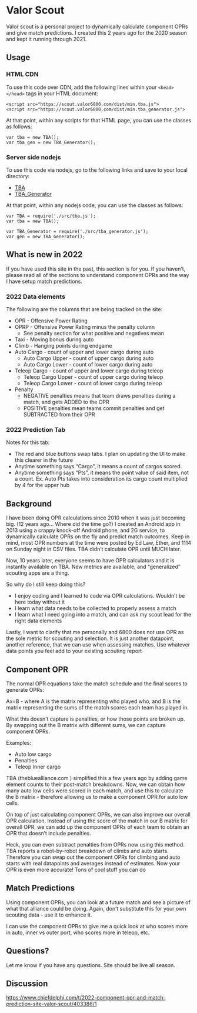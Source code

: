 # Valor Scout

Valor scout is a personal project to dynamically calculate component OPRs and give match predictions. I created this 2 years ago for the 2020 season and kept it running through 2021.

## Usage

### HTML CDN

To use this code over CDN, add the following lines within your `<head></head>` tags in your HTML document:

```
<script src="https://scout.valor6800.com/dist/min.tba.js">
<script src="https://scout.valor6800.com/dist/min.tba_generator.js">
```

At that point, within any scripts for that HTML page, you can use the classes as follows:

```
var tba = new TBA();
var tba_gen = new TBA_Generator();
```

### Server side nodejs

To use this code via nodejs, go to the following links and save to your local directory:

* <a href="https://scout.valor6800.com/src/tba.js" download>TBA</a>
* <a href="https://scout.valor6800.com/src/tba_generator.js" download>TBA_Generator</a>

At that point, within any nodejs code, you can use the classes as follows:

```
var TBA = require('./src/tba.js');
var tba = new TBA();

var TBA_Generator = require('./src/tba_generator.js');
var gen = new TBA_Generator();
```

## What is new in 2022
If you have used this site in the past, this section is for you. If you haven’t, please read all of the sections to understand component OPRs and the way I have setup match predictions.

### 2022 Data elements
The following are the columns that are being tracked on the site:

* OPR - Offensive Power Rating
* OPRP - Offensive Power Rating minus the penalty column
	* See penalty section for what positive and negatives mean
* Taxi - Moving bonus during auto
* Climb - Hanging points during endgame
* Auto Cargo - count of upper and lower cargo during auto
	* Auto Cargo Upper - count of upper cargo during auto
	* Auto Cargo Lower - count of lower cargo during auto
* Teleop Cargo - count of upper and lower cargo during teleop
	* Teleop Cargo Upper - count of upper cargo during teleop
	* Teleop Cargo Lower - count of lower cargo during teleop
* Penalty
	* NEGATIVE penalties means that team draws penalties during a match, and gets ADDED to the OPR
	* POSITIVE penalties mean teams commit penalties and get SUBTRACTED from their OPR

### 2022 Prediction Tab
Notes for this tab:

* The red and blue buttons swap tabs. I plan on updating the UI to make this clearer in the future
* Anytime something says “Cargo”, it means a count of cargos scored.
* Anytime something says “Pts”, it means the point value of said item, not a count. Ex. Auto Pts takes into consideration its cargo count multiplied by 4 for the upper hub

## Background
I have been doing OPR calculations since 2010 when it was just becoming big. (12 years ago… Where did the time go?) I created an Android app in 2013 using a crappy knock-off Android phone, and 2G service, to dynamically calculate OPRs on the fly and predict match outcomes. Keep in mind, most OPR numbers at the time were posted by Ed Law, Ether, and 1114 on Sunday night in CSV files. TBA didn’t calculate OPR until MUCH later.

Now, 10 years later, everyone seems to have OPR calculators and it is instantly available on TBA. New metrics are available, and “generalized” scouting apps are a thing.

So why do I still keep doing this?

* I enjoy coding and I learned to code via OPR calculations. Wouldn’t be here today without it
* I learn what data needs to be collected to properly assess a match
* I learn what I need going into a match, and can ask my scout lead for the right data elements

Lastly, I want to clarify that me personally and 6800 does not use OPR as the sole metric for scouting and selection. It is just another datapoint, another reference, that we can use when assessing matches. Use whatever data points you feel add to your existing scouting report

## Component OPR
The normal OPR equations take the match schedule and the final scores to generate OPRs:

Ax=B - where A is the matrix representing who played who, and B is the matrix representing the sums of the match scores each team has played in.

What this doesn’t capture is penalties, or how those points are broken up. By swapping out the B matrix with different sums, we can capture component OPRs.

Examples:

* Auto low cargo
* Penalties
* Teleop Inner cargo

TBA (thebluealliance.com ) simplified this a few years ago by adding game element counts to their post-match breakdowns. Now, we can obtain how many auto low cells were scored in each match, and use this to calculate the B matrix - therefore allowing us to make a component OPR for auto low cells.

On top of just calculating component OPRs, we can also improve our overall OPR calculation. Instead of using the score of the match in our B matrix for overall OPR, we can add up the component OPRs of each team to obtain an OPR that doesn’t include penalties.

Heck, you can even subtract penalties from OPRs now using this method. TBA reports a robot-by-robot breakdown of climbs and auto starts. Therefore you can swap out the component OPRs for climbing and auto starts with real datapoints and averages instead of estimates. Now your OPR is even more accurate! Tons of cool stuff you can do

## Match Predictions
Using component OPRs, you can look at a future match and see a picture of what that alliance could be doing. Again, don’t substitute this for your own scouting data - use it to enhance it.

I can use the component OPRs to give me a quick look at who scores more in auto, inner vs outer port, who scores more in teleop, etc.

## Questions?
Let me know if you have any questions. Site should be live all season.

## Discussion
https://www.chiefdelphi.com/t/2022-component-opr-and-match-prediction-site-valor-scout/403386/1